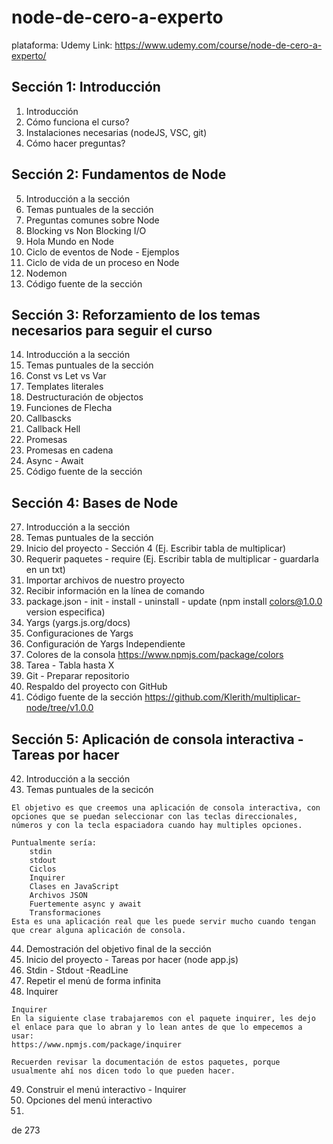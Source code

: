 # node-de-cero-a-experto

plataforma: Udemy
Link: https://www.udemy.com/course/node-de-cero-a-experto/

## Sección 1: Introducción
1. Introducción
2. Cómo funciona el curso?
3. Instalaciones necesarias (nodeJS, VSC, git)
4. Cómo hacer preguntas?

## Sección 2: Fundamentos de Node
5. Introducción a la sección
6. Temas puntuales de la sección
7. Preguntas comunes sobre Node
8. Blocking vs Non Blocking I/O
9. Hola Mundo en Node
10. Ciclo de eventos de Node - Ejemplos
11. Ciclo de vida de un proceso en Node
12. Nodemon
13. Código fuente de la sección

## Sección 3: Reforzamiento de los temas necesarios para seguir el curso
14. Introducción a la sección
15. Temas puntuales de la sección
16. Const vs Let vs Var
17. Templates literales
18. Destructuración de objectos
19. Funciones de Flecha
20. Callbascks
21. Callback Hell
23. Promesas
24. Promesas en cadena
25. Async - Await
26. Código fuente de la sección

## Sección 4: Bases de Node
27. Introducción a la sección
28. Temas puntuales de la sección
29. Inicio del proyecto - Sección 4 (Ej. Escribir tabla de multiplicar)
30. Requerir paquetes - require (Ej. Escribir tabla de multiplicar - guardarla en un txt)
31. Importar archivos de nuestro proyecto
32. Recibir información en la línea de comando
33. package.json - init - install - uninstall - update (npm install colors@1.0.0 version especifica)
34. Yargs (yargs.js.org/docs)
35. Configuraciones de Yargs
36. Configuración de Yargs Independiente
37. Colores de la consola https://www.npmjs.com/package/colors
38. Tarea - Tabla hasta X
39. Git - Preparar repositorio
40. Respaldo del proyecto con GitHub
41. Código fuente de la sección https://github.com/Klerith/multiplicar-node/tree/v1.0.0

## Sección 5: Aplicación de consola interactiva - Tareas por hacer
42. Introducción a la sección
43. Temas puntuales de la secicón
```
El objetivo es que creemos una aplicación de consola interactiva, con opciones que se puedan seleccionar con las teclas direccionales, números y con la tecla espaciadora cuando hay multiples opciones.

Puntualmente sería:
    stdin
    stdout
    Ciclos
    Inquirer
    Clases en JavaScript
    Archivos JSON
    Fuertemente async y await
    Transformaciones
Esta es una aplicación real que les puede servir mucho cuando tengan que crear alguna aplicación de consola.
```
44. Demostración del objetivo final de la sección
45. Inicio del proyecto - Tareas por hacer (node app.js)
46. Stdin - Stdout -ReadLine
47. Repetir el menú de forma infinita
48. Inquirer
```
Inquirer
En la siguiente clase trabajaremos con el paquete inquirer, les dejo el enlace para que lo abran y lo lean antes de que lo empecemos a usar:
https://www.npmjs.com/package/inquirer

Recuerden revisar la documentación de estos paquetes, porque usualmente ahí nos dicen todo lo que pueden hacer.
```
49. Construir el menú interactivo - Inquirer
50. Opciones del menú interactivo
51. 


de 273